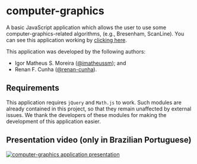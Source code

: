 # computer-graphics

A basic JavaScript application which allows the user to use some computer-graphics-related algorithms, (e.g., Bresenham, ScanLine). You can see this application working by [clicking here](https://imatheussm.github.io/computer-graphics/index.html).

This application was developed by the following authors:

 - Igor Matheus S. Moreira ([@imatheussm](https://github.com/imatheussm)); and
 - Renan F. Cunha ([@renan-cunha](https://github.com/renan-cunha)).
 
## Requirements

This application requires `jQuery` and `Math.js` to work. Such modules are already contained in this project, so that they remain unaffected by external issues. We thank the developers of these modules for making the development of this application easier.

## Presentation video (only in Brazilian Portuguese)

[![computer-graphics application presentation](https://img.youtube.com/vi/IRqALQRtrgk/0.jpg)](https://www.youtube.com/watch?v=IRqALQRtrgk)
